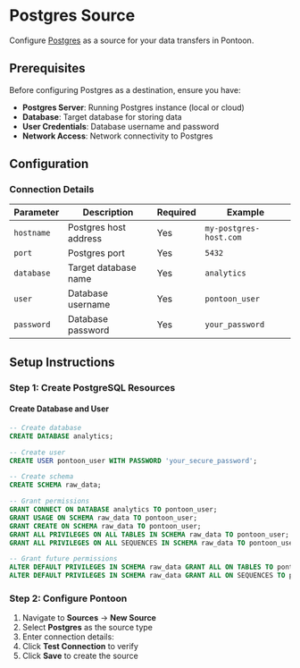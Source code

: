 # Postgres Source

Configure [Postgres](https://www.postgresql.org/) as a source for your data transfers in Pontoon.

## Prerequisites

Before configuring Postgres as a destination, ensure you have:

- **Postgres Server**: Running Postgres instance (local or cloud)
- **Database**: Target database for storing data
- **User Credentials**: Database username and password
- **Network Access**: Network connectivity to Postgres

## Configuration

### Connection Details

| Parameter  | Description           | Required | Example                |
| ---------- | --------------------- | -------- | ---------------------- |
| `hostname` | Postgres host address | Yes      | `my-postgres-host.com` |
| `port`     | Postgres port         | Yes      | `5432`                 |
| `database` | Target database name  | Yes      | `analytics`            |
| `user`     | Database username     | Yes      | `pontoon_user`         |
| `password` | Database password     | Yes      | `your_password`        |

## Setup Instructions

### Step 1: Create PostgreSQL Resources

#### Create Database and User

```sql
-- Create database
CREATE DATABASE analytics;

-- Create user
CREATE USER pontoon_user WITH PASSWORD 'your_secure_password';

-- Create schema
CREATE SCHEMA raw_data;

-- Grant permissions
GRANT CONNECT ON DATABASE analytics TO pontoon_user;
GRANT USAGE ON SCHEMA raw_data TO pontoon_user;
GRANT CREATE ON SCHEMA raw_data TO pontoon_user;
GRANT ALL PRIVILEGES ON ALL TABLES IN SCHEMA raw_data TO pontoon_user;
GRANT ALL PRIVILEGES ON ALL SEQUENCES IN SCHEMA raw_data TO pontoon_user;

-- Grant future permissions
ALTER DEFAULT PRIVILEGES IN SCHEMA raw_data GRANT ALL ON TABLES TO pontoon_user;
ALTER DEFAULT PRIVILEGES IN SCHEMA raw_data GRANT ALL ON SEQUENCES TO pontoon_user;
```

### Step 2: Configure Pontoon

1. Navigate to **Sources** → **New Source**
2. Select **Postgres** as the source type
3. Enter connection details:
4. Click **Test Connection** to verify
5. Click **Save** to create the source
